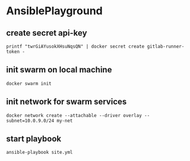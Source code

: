 # AnsiblePlayground
## create secret api-key
`printf "twrGiAYusokXHsuNqsQN" | docker secret create gitlab-runner-token -`
## init swarm on local machine
`docker swarm init`
## init network for swarm services
`docker network create --attachable --driver overlay --subnet=10.0.9.0/24 my-net`
## start playbook
`ansible-playbook site.yml`
